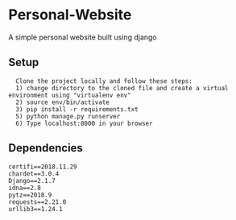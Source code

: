 # Personal-Website
A simple personal website built using django

## Setup

```
  Clone the project locally and follow these steps:
  1) change directory to the cloned file and create a virtual environment using "virtualenv env"
  2) source env/bin/activate
  3) pip install -r requirements.txt
  5) python manage.py runserver
  6) Type localhost:8000 in your browser
```
## Dependencies
```
certifi==2018.11.29
chardet==3.0.4
Django==2.1.7
idna==2.8
pytz==2018.9
requests==2.21.0
urllib3==1.24.1
```
